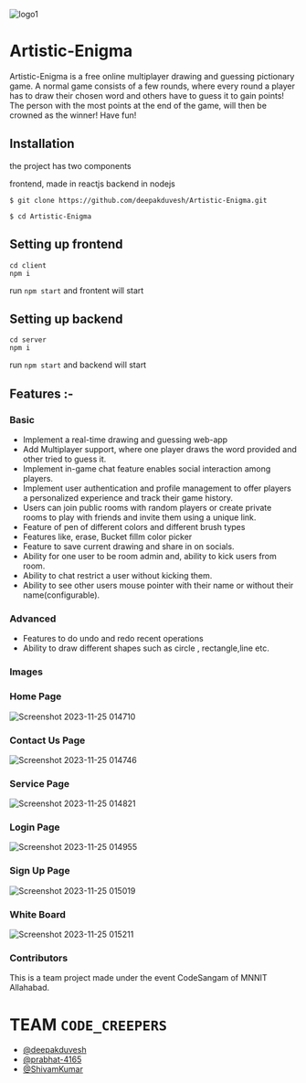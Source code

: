 ![logo1](https://github.com/deepakduvesh/Artistic-Enigma/assets/113784689/d5b437cf-4174-4a85-903f-19ed7dd1ceed)
# Artistic-Enigma

Artistic-Enigma is a free online multiplayer drawing and guessing pictionary game. A normal game consists of a few rounds, where every round a player has to draw their chosen word and others have to guess it to gain points! The person with the most points at the end of the game, will then be crowned as the winner! Have fun!

## Installation

the project has two components

frontend, made in reactjs
backend in nodejs
```
$ git clone https://github.com/deepakduvesh/Artistic-Enigma.git
```
```
$ cd Artistic-Enigma
```
## Setting up frontend

```
cd client
npm i

```
run `npm start` and frontent will start

## Setting up backend

```
cd server
npm i
```
run `npm start` and backend will start

## Features :-

  ### Basic

  - Implement a real-time drawing and guessing web-app
  - Add Multiplayer support, where one player draws the word provided and other tried to guess it.
 - Implement in-game chat feature enables social interaction among players.
 - Implement user authentication and profile management to offer players a personalized experience and track their game history.
- Users can join public rooms with random players or create private rooms to play with friends and invite them using a unique link.
 - Feature of pen of different colors and different brush types
- Features like, erase, Bucket fillm color picker
- Feature to save current drawing and share in on socials.
- Ability for one user to be room admin and, ability to kick users from room.
- Ability to chat restrict a user without kicking them.
- Ability to see other users mouse pointer with their name or without their name(configurable).

### Advanced
- Features to do undo and redo recent operations
- Ability to draw different shapes such as circle , rectangle,line etc.


### Images

### Home Page

![Screenshot 2023-11-25 014710](https://github.com/deepakduvesh/Artistic-Enigma/assets/113784689/dbd7b6ea-ed9b-4eca-95e2-48e584a201a8)

### Contact Us Page
![Screenshot 2023-11-25 014746](https://github.com/deepakduvesh/Artistic-Enigma/assets/113784689/443af158-2f83-4954-9815-4d23724a7591)

### Service Page
![Screenshot 2023-11-25 014821](https://github.com/deepakduvesh/Artistic-Enigma/assets/113784689/3e2b0055-5364-4a94-a3a8-83c3b9adb8a2)

### Login Page

![Screenshot 2023-11-25 014955](https://github.com/deepakduvesh/Artistic-Enigma/assets/113784689/ae64f07a-0e50-4737-9d9e-8150f1e5c784)



### Sign Up Page
![Screenshot 2023-11-25 015019](https://github.com/deepakduvesh/Artistic-Enigma/assets/113784689/b582a378-d0e5-4721-8840-e91e98190b6e)

### White Board
![Screenshot 2023-11-25 015211](https://github.com/deepakduvesh/Artistic-Enigma/assets/113784689/dd4ccadf-e8ee-465b-8656-1dd2c7a253ab)

### Contributors

This is a team project made under the  event CodeSangam of MNNIT Allahabad.

# TEAM `CODE_CREEPERS`

- [@deepakduvesh](https://github.com/deepakduvesh)
-  [@prabhat-4165](https://github.com/prabhat-4165)
- [@ShivamKumar](https://github.com/shivamkrmnnit)

